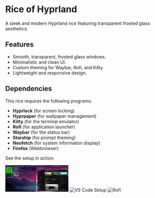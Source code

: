 # Rice of Hyprland

A sleek and modern Hyprland rice featuring transparent frosted glass aesthetics.

## Features

- Smooth, transparent, frosted glass windows.
- Minimalistic and clean UI.
- Custom theming for Waybar, Rofi, and Kitty.
- Lightweight and responsive design.

## Dependencies

This rice requires the following programs:

- **Hyprlock** (for screen locking)
- **Hyprpaper** (for wallpaper management)
- **Kitty** (for the terminal emulator)
- **Rofi** (for application launcher)
- **Waybar** (for the status bar)
- **Starship** (for prompt theming)
- **Neofetch** (for system information display)
- **Firefox** (Webbrowser)

See the setup in action:

<img src="Screenshots/1.png" width="200" alt="Terminal + Firefox">
<img src="images/my-image.png" width="200" alt="VS Code Setup">
<img src="images/my-image.png" width="200" alt="Rofi">
